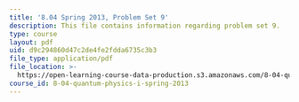 ```yaml
---
title: '8.04 Spring 2013, Problem Set 9'
description: This file contains information regarding problem set 9.
type: course
layout: pdf
uid: d9c294860d47c2de4fe2fdda6735c3b3
file_type: application/pdf
file_location: >-
  https://open-learning-course-data-production.s3.amazonaws.com/8-04-quantum-physics-i-spring-2013/d9c294860d47c2de4fe2fdda6735c3b3_MIT8_04S13_ps9.pdf
course_id: 8-04-quantum-physics-i-spring-2013
---
```

